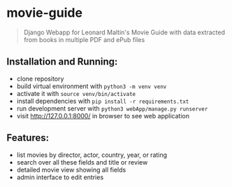 # movie-guide

> Django Webapp for Leonard Maltin's Movie Guide with data extracted from books in multiple PDF and ePub files

## Installation and Running:

- clone repository
- build virtual environment with `python3 -m venv venv`
- activate it with `source venv/bin/activate`
- install dependencies with `pip install -r requirements.txt`
- run development server with `python3 webApp/manage.py runserver`
- visit http://127.0.0.1:8000/ in browser to see web application

## Features:

- list movies by director, actor, country, year, or rating
- search over all these fields and title or review
- detailed movie view showing all fields
- admin interface to edit entries
